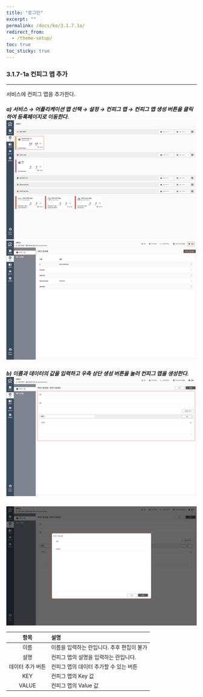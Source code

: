 ```yaml
---
title: "로그인"
excerpt: ""
permalink: /docs/ko/3.1.7.1a/
redirect_from:
  - /theme-setup/
toc: true
toc_sticky: true
---
```


### 3.1.7-1a 컨피그 맵 추가

---

서비스에 컨피그 맵을 추가한다.

##### a\) 서비스 → 어플리케이션 맵 선택 → 설정 → 컨피그 맵 → 컨피그 맵 생성 버튼을 클릭하여 등록페이지로 이동한다.![](/assets/KR/3.0.0/3.1.7-1a_1.png)![](/assets/KR/3.0.0/3.1.7-1a_2.png)

##### b\) 이름과 데이터의 값을 입력하고 우측 상단 생성 버튼을 눌러 컨피그 맵을 생성한다.![](/assets/KR/3.0.0/3.1.7-1a_3.png)
![](/assets/KR/3.0.0/3.1.7-1a_4.png)

| **항목** | **설명** |
| :---: | :--- |
| 이름 | 이름을 입력하는 란입니다. 추후 편집이 불가 |
| 설명 | 컨피그 맵의 설명을 입력하는 란입니다. |
| 데이터 추가 버튼 | 컨피그 맵의 데이터 추가할 수 있는 버튼 |
| KEY | 컨피그 맵의 Key 값 |
| VALUE | 컨피그 맵의 Value 값 |
